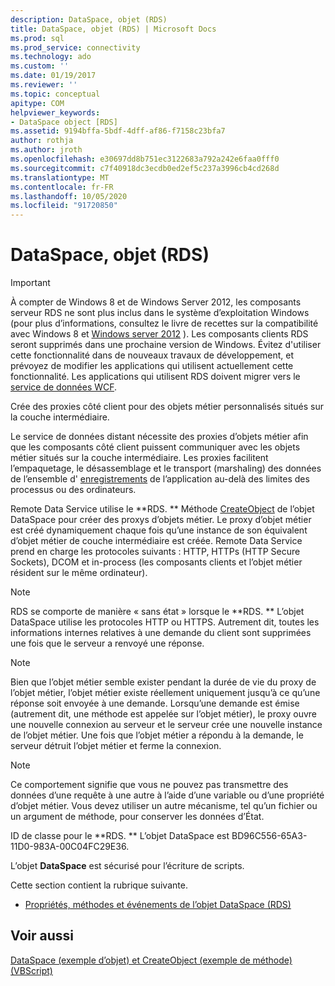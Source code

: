 ```yaml
---
description: DataSpace, objet (RDS)
title: DataSpace, objet (RDS) | Microsoft Docs
ms.prod: sql
ms.prod_service: connectivity
ms.technology: ado
ms.custom: ''
ms.date: 01/19/2017
ms.reviewer: ''
ms.topic: conceptual
apitype: COM
helpviewer_keywords:
- DataSpace object [RDS]
ms.assetid: 9194bffa-5bdf-4dff-af86-f7158c23bfa7
author: rothja
ms.author: jroth
ms.openlocfilehash: e30697dd8b751ec3122683a792a242e6faa0fff0
ms.sourcegitcommit: c7f40918dc3ecdb0ed2ef5c237a3996cb4cd268d
ms.translationtype: MT
ms.contentlocale: fr-FR
ms.lasthandoff: 10/05/2020
ms.locfileid: "91720850"
---
```

# <a name="dataspace-object-rds"></a>DataSpace, objet (RDS)
> [!IMPORTANT]
>  À compter de Windows 8 et de Windows Server 2012, les composants serveur RDS ne sont plus inclus dans le système d’exploitation Windows (pour plus d’informations, consultez le livre de recettes sur la compatibilité avec Windows 8 et [Windows server 2012](https://www.microsoft.com/download/details.aspx?id=27416) ). Les composants clients RDS seront supprimés dans une prochaine version de Windows. Évitez d'utiliser cette fonctionnalité dans de nouveaux travaux de développement, et prévoyez de modifier les applications qui utilisent actuellement cette fonctionnalité. Les applications qui utilisent RDS doivent migrer vers le [service de données WCF](/dotnet/framework/wcf/).  
  
 Crée des proxies côté client pour des objets métier personnalisés situés sur la couche intermédiaire.  
  
 Le service de données distant nécessite des proxies d’objets métier afin que les composants côté client puissent communiquer avec les objets métier situés sur la couche intermédiaire. Les proxies facilitent l’empaquetage, le désassemblage et le transport (marshaling) des données de l’ensemble d' [enregistrements](../ado-api/recordset-object-ado.md) de l’application au-delà des limites des processus ou des ordinateurs.  
  
 Remote Data Service utilise le **RDS. ** Méthode [CreateObject](./createobject-method-rds.md) de l’objet DataSpace pour créer des proxys d’objets métier. Le proxy d’objet métier est créé dynamiquement chaque fois qu’une instance de son équivalent d’objet métier de couche intermédiaire est créée. Remote Data Service prend en charge les protocoles suivants : HTTP, HTTPs (HTTP Secure Sockets), DCOM et in-process (les composants clients et l’objet métier résident sur le même ordinateur).  
  
> [!NOTE]
>  RDS se comporte de manière « sans état » lorsque le **RDS. ** L’objet DataSpace utilise les protocoles HTTP ou HTTPS. Autrement dit, toutes les informations internes relatives à une demande du client sont supprimées une fois que le serveur a renvoyé une réponse.  
  
> [!NOTE]
>  Bien que l’objet métier semble exister pendant la durée de vie du proxy de l’objet métier, l’objet métier existe réellement uniquement jusqu’à ce qu’une réponse soit envoyée à une demande. Lorsqu’une demande est émise (autrement dit, une méthode est appelée sur l’objet métier), le proxy ouvre une nouvelle connexion au serveur et le serveur crée une nouvelle instance de l’objet métier. Une fois que l’objet métier a répondu à la demande, le serveur détruit l’objet métier et ferme la connexion.  
  
> [!NOTE]
>  Ce comportement signifie que vous ne pouvez pas transmettre des données d’une requête à une autre à l’aide d’une variable ou d’une propriété d’objet métier. Vous devez utiliser un autre mécanisme, tel qu’un fichier ou un argument de méthode, pour conserver les données d’État.  
  
 ID de classe pour le **RDS. ** L’objet DataSpace est BD96C556-65A3-11D0-983A-00C04FC29E36.  
  
 L’objet **DataSpace** est sécurisé pour l’écriture de scripts.  
  
 Cette section contient la rubrique suivante.  
  
-   [Propriétés, méthodes et événements de l’objet DataSpace (RDS)](./dataspace-object-rds-properties-methods-and-events.md)  
  
## <a name="see-also"></a>Voir aussi  
 [DataSpace (exemple d’objet) et CreateObject (exemple de méthode) (VBScript)](./dataspace-object-and-createobject-method-example-vbscript.md)